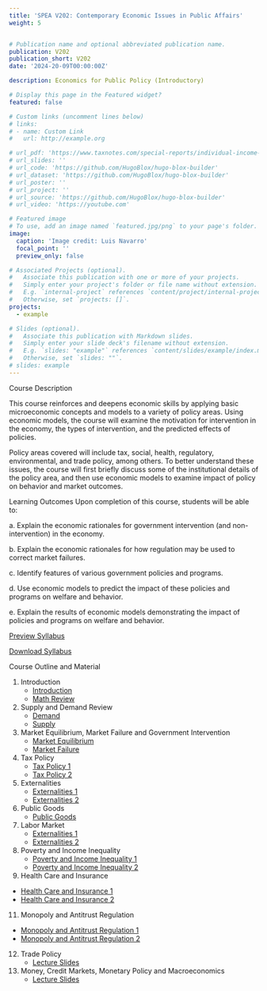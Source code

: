 ```yaml
---
title: 'SPEA V202: Contemporary Economic Issues in Public Affairs'
weight: 5


# Publication name and optional abbreviated publication name.
publication: V202
publication_short: V202
date: '2024-20-09T00:00:00Z'

description: Economics for Public Policy (Introductory)

# Display this page in the Featured widget?
featured: false

# Custom links (uncomment lines below)
# links:
# - name: Custom Link
#   url: http://example.org

# url_pdf: 'https://www.taxnotes.com/special-reports/individual-income-taxation/long-term-trends-state-personal-income-tax/2024/04/11/7jdd2'
# url_slides: ''
# url_code: 'https://github.com/HugoBlox/hugo-blox-builder'
# url_dataset: 'https://github.com/HugoBlox/hugo-blox-builder'
# url_poster: ''
# url_project: ''
# url_source: 'https://github.com/HugoBlox/hugo-blox-builder'
# url_video: 'https://youtube.com'

# Featured image
# To use, add an image named `featured.jpg/png` to your page's folder.
image:
  caption: 'Image credit: Luis Navarro'
  focal_point: ''
  preview_only: false

# Associated Projects (optional).
#   Associate this publication with one or more of your projects.
#   Simply enter your project's folder or file name without extension.
#   E.g. `internal-project` references `content/project/internal-project/index.md`.
#   Otherwise, set `projects: []`.
projects:
  - example

# Slides (optional).
#   Associate this publication with Markdown slides.
#   Simply enter your slide deck's filename without extension.
#   E.g. `slides: "example"` references `content/slides/example/index.md`.
#   Otherwise, set `slides: ""`.
# slides: example
---
```


Course Description 

This course reinforces and deepens economic skills by applying basic microeconomic concepts and models to a variety of policy areas. Using economic models, the course will examine the motivation for intervention in the economy, the types of intervention, and the predicted effects of policies.

Policy areas covered will include tax, social, health, regulatory, environmental, and trade policy, among others. To better understand these issues, the course will first briefly discuss some of the institutional details of the policy area, and then use economic models to examine impact of policy on behavior and market outcomes.

Learning Outcomes
Upon completion of this course, students will be able to: 

a. Explain the economic rationales for government intervention (and non-intervention) in the economy.

b. Explain the economic rationales for how regulation may be used to correct market failures.

c. Identify features of various government policies and programs.

d. Use economic models to predict the impact of these policies and programs on welfare and behavior.

e. Explain the results of economic models demonstrating the impact of policies and programs on welfare and behavior.

<a href="docs/v202_syllabus.pdf" target="_blank" class="btn btn-primary">Preview Syllabus</a>

<a href="docs/v202_syllabus.pdf" download class="btn btn-secondary">Download Syllabus</a>

Course Outline and Material

1. Introduction
   - [Introduction](slides/1_Introduction.pdf)
   - [Math Review](slides/2_MathReview.pdf)
2. Supply and Demand Review
   - [Demand](slides/3_Demand.pdf)
   - [Supply](slides/4_Supply.pdf)
3. Market Equilibrium, Market Failure and Government Intervention
   - [Market Equilibrium](slides/5_Market_Equilibrium.pdf)
   - [Market Failure](slides/6_GovtIntervention_MktFailure.pdf)
4. Tax Policy
   - [Tax Policy 1](slides/7_TaxPolicy1.pdf)
   - [Tax Policy 2](slides/7_TaxPolicy2.pdf)
6. Externalities
   - [Externalities 1](slides/8_Externalities1.pdf)
   - [Externalities 2](slides/8_Externalities2.pdf)
7. Public Goods
   - [Public Goods](slides/9_PublicGoods.pdf)
8. Labor Market
   - [Externalities 1](slides/8_Externalities1.pdf)
   - [Externalities 2](slides/8_Externalities2.pdf)
9. Poverty and Income Inequality
   - [Poverty and Income Inequality 1](slides/11_Poverty_Income_Inequality.pdf)
   - [Poverty and Income Inequality 2](slides/11_Poverty_Income_Inequality2.pdf)
10. Health Care and Insurance
   - [Health Care and Insurance 1](slides/12_Healthcare_Insurance.pdf)
   - [Health Care and Insurance 2](slides/12_Healthcare_Insurance2.pdf)
11. Monopoly and Antitrust Regulation
   - [Monopoly and Antitrust Regulation 1](slides/13_Monopoly.pdf)
   - [Monopoly and Antitrust Regulation 2](slides/13_Monopoly2.pdf)
12. Trade Policy
    - [Lecture Slides](slides/14_TradePolicy.pdf)
13. Money, Credit Markets, Monetary Policy and Macroeconomics
    - [Lecture Slides](slides/15_MacroeconomicMonetaryPolicy.pdf)
